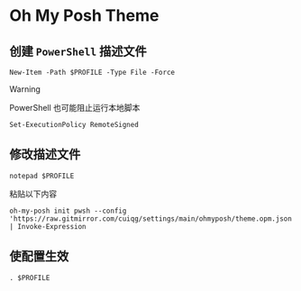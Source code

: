 # Oh My Posh Theme

## 创建 `PowerShell` 描述文件

```shell
New-Item -Path $PROFILE -Type File -Force
```
> [!WARNING]
>
> PowerShell 也可能阻止运行本地脚本
> ```shell
> Set-ExecutionPolicy RemoteSigned
> ```
## 修改描述文件

```shell
notepad $PROFILE
```

粘贴以下内容

```shell
oh-my-posh init pwsh --config 'https://raw.gitmirror.com/cuiqg/settings/main/ohmyposh/theme.opm.json' | Invoke-Expression
```

## 使配置生效

```shell
. $PROFILE
```
